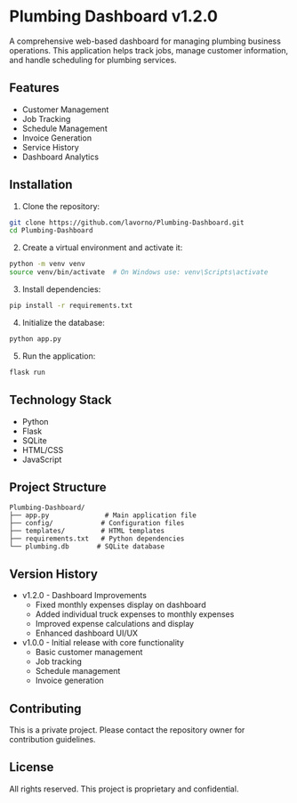 # Plumbing Dashboard v1.2.0

A comprehensive web-based dashboard for managing plumbing business operations. This application helps track jobs, manage customer information, and handle scheduling for plumbing services.

## Features

- Customer Management
- Job Tracking
- Schedule Management
- Invoice Generation
- Service History
- Dashboard Analytics

## Installation

1. Clone the repository:
```bash
git clone https://github.com/lavorno/Plumbing-Dashboard.git
cd Plumbing-Dashboard
```

2. Create a virtual environment and activate it:
```bash
python -m venv venv
source venv/bin/activate  # On Windows use: venv\Scripts\activate
```

3. Install dependencies:
```bash
pip install -r requirements.txt
```

4. Initialize the database:
```bash
python app.py
```

5. Run the application:
```bash
flask run
```

## Technology Stack

- Python
- Flask
- SQLite
- HTML/CSS
- JavaScript

## Project Structure

```
Plumbing-Dashboard/
├── app.py              # Main application file
├── config/            # Configuration files
├── templates/         # HTML templates
├── requirements.txt   # Python dependencies
└── plumbing.db       # SQLite database
```

## Version History

- v1.2.0 - Dashboard Improvements
  - Fixed monthly expenses display on dashboard
  - Added individual truck expenses to monthly expenses
  - Improved expense calculations and display
  - Enhanced dashboard UI/UX
- v1.0.0 - Initial release with core functionality
  - Basic customer management
  - Job tracking
  - Schedule management
  - Invoice generation

## Contributing

This is a private project. Please contact the repository owner for contribution guidelines.

## License

All rights reserved. This project is proprietary and confidential.